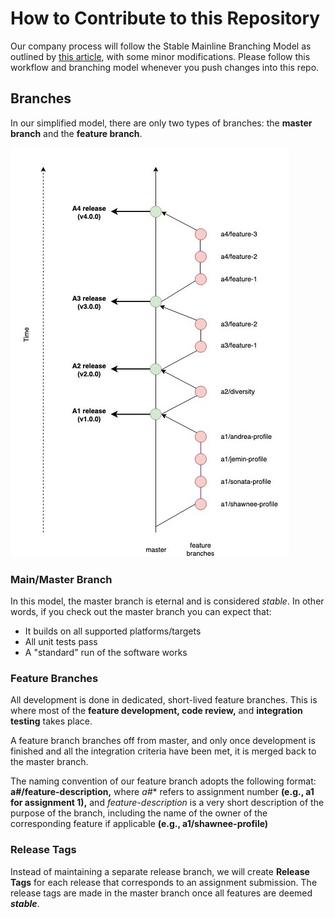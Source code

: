 # How to Contribute to this Repository

Our company process will follow the Stable Mainline Branching Model as outlined by [this article](https://www.bitsnbites.eu/a-stable-mainline-branching-model-for-git/), with some minor modifications. Please follow this workflow and branching model whenever you push changes into this repo.

## Branches
In our simplified model, there are only two types of branches: the **master branch** and the **feature branch**. 

![Workflow diagram](./workflow.jpg)

### Main/Master Branch
In this model, the master branch is eternal and is considered *stable*. In other words, if you check out the master branch you can expect that:

- It builds on all supported platforms/targets
- All unit tests pass
- A "standard" run of the software works

### Feature Branches
All development is done in dedicated, short-lived feature branches. This is where most of the **feature development, code review,** and **integration testing** takes place.

A feature branch branches off from master, and only once development is finished and all the integration criteria have been met, it is merged back to the master branch.

The naming convention of our feature branch adopts the following format: **a#/feature-description,** where *a#** refers to assignment number **(e.g., a1 for assignment 1),** and *feature-description* is a very short description of the purpose of the branch, including the name of the owner of the corresponding feature if applicable **(e.g., a1/shawnee-profile)**

### Release Tags
Instead of maintaining a separate release branch, we will create **Release Tags** for each release that corresponds to an assignment submission. The release tags are made in the master branch once all features are deemed ***stable***.



